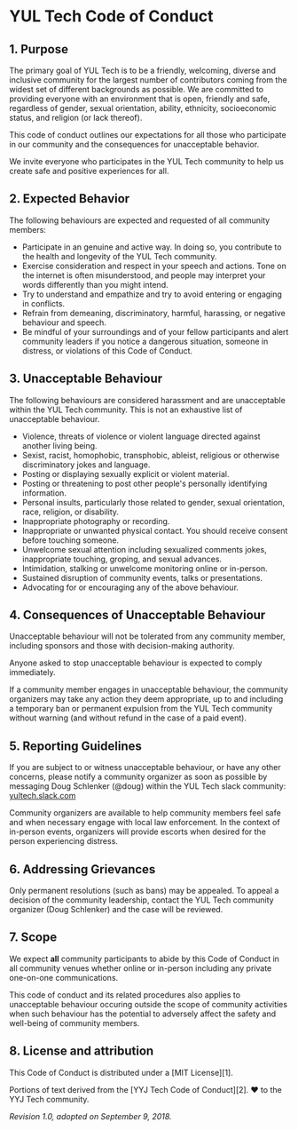 
# YUL Tech Code of Conduct

## 1\. Purpose

The primary goal of YUL Tech is to be a friendly, welcoming, diverse and inclusive community for the largest number of contributors coming from the widest set of different backgrounds as possible. We are committed to providing everyone with an environment that is open, friendly and safe, regardless of gender, sexual orientation, ability, ethnicity, socioeconomic status, and religion (or lack thereof).

This code of conduct outlines our expectations for all those who participate in our community and the consequences for unacceptable behavior.

We invite everyone who participates in the YUL Tech community to help us create safe and positive experiences for all.

## 2\. Expected Behavior

The following behaviours are expected and requested of all community members:

* Participate in an genuine and active way. In doing so, you contribute to the health and longevity of the YUL Tech community.
* Exercise consideration and respect in your speech and actions. Tone on the internet is often misunderstood, and people may interpret your words differently than you might intend.
* Try to understand and empathize and try to avoid entering or engaging in conflicts.
* Refrain from demeaning, discriminatory, harmful, harassing, or negative behaviour and speech.
* Be mindful of your surroundings and of your fellow participants and alert community leaders if you notice a dangerous situation, someone in distress, or violations of this Code of Conduct.

## 3\. Unacceptable Behaviour

The following behaviours are considered harassment and are unacceptable within the YUL Tech community. This is not an exhaustive list of unacceptable behaviour.

* Violence, threats of violence or violent language directed against another living being.
* Sexist, racist, homophobic, transphobic, ableist, religious or otherwise discriminatory jokes and language.
* Posting or displaying sexually explicit or violent material.
* Posting or threatening to post other people's personally identifying information.
* Personal insults, particularly those related to gender, sexual orientation, race, religion, or disability.
* Inappropriate photography or recording.
* Inappropriate or unwanted physical contact. You should receive consent before touching someone.
* Unwelcome sexual attention including sexualized comments jokes, inappropriate touching, groping, and sexual advances.
* Intimidation, stalking or unwelcome monitoring online or in-person.
* Sustained disruption of community events, talks or presentations.
* Advocating for or encouraging any of the above behaviour.

## 4\. Consequences of Unacceptable Behaviour

Unacceptable behaviour will not be tolerated from any community member, including sponsors and those with decision-making authority.

Anyone asked to stop unacceptable behaviour is expected to comply immediately.

If a community member engages in unacceptable behaviour, the community organizers may take any action they deem appropriate, up to and including a temporary ban or permanent expulsion from the YUL Tech community without warning (and without refund in the case of a paid event).

## 5\. Reporting Guidelines

If you are subject to or witness unacceptable behaviour, or have any other concerns, please notify a community organizer as soon as possible by messaging Doug Schlenker (@doug) within the YUL Tech slack community: [yultech.slack.com](https://yultech.slack.com)

Community organizers are available to help community members feel safe and when necessary engage with local law enforcement. In the context of in-person events, organizers will provide escorts when desired for the person experiencing distress.

## 6\. Addressing Grievances

Only permanent resolutions (such as bans) may be appealed. To appeal a decision of the community leadership, contact the YUL Tech community organizer (Doug Schlenker) and the case will be reviewed.

## 7\. Scope

We expect **all** community participants to abide by this Code of Conduct in all community venues whether online or in-person including any private one-on-one communications.

This code of conduct and its related procedures also applies to unacceptable behaviour occuring outside the scope of community activities when such behaviour has the potential to adversely affect the safety and well-being of community members.

## 8\. License and attribution

This Code of Conduct is distributed under a [MIT License][1].

Portions of text derived from the [YYJ Tech Code of Conduct][2]. ❤️ to the YYJ Tech community.

_Revision 1.0, adopted on September 9, 2018._

[3]: https://choosealicense.com/licenses/mit/
[4]: https://github.com/yyjtech/code-of-conduct
